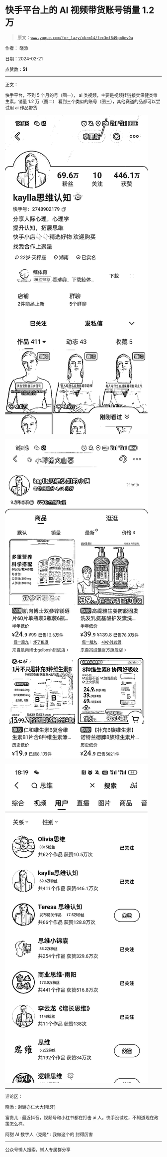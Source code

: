 # 快手平台上的 AI 视频带货账号销量 1.2 万

> 原文：[`www.yuque.com/for_lazy/xkrm14/fec3mf849pm0ev9a`](https://www.yuque.com/for_lazy/xkrm14/fec3mf849pm0ev9a)

作者： 晓添

日期：2024-02-21

点赞数：**51**

* * *

正文：

快手平台，不到 5 个月的号（图一）， ai 类视频，主要是视频挂链接卖保健类维生素，销量 1.2 万（图二）
看到三个类似的账号（图三），其他赛道的品都可以尝试用 ai 作品带货

![](img/a6358e571b9ce0ffffd6ae58ea888cd7.png)

![](img/487ac484dabe48b0f8ddd465727c14f2.png)

![](img/f55b3ed5d3ae2445120c225f695c131d.png)

* * *

评论区：

晓添 : 谢谢亦仁大大[呲牙]

富贵儿 : 最近抖音，视频号和小红书都在打击 ai 人。快手没试过，不知道现在政策怎么样。

阿甜 AI 数字人（克隆* : 我做这个的 封得厉害

* * *

公众号懒人搜索，懒人专属群分享